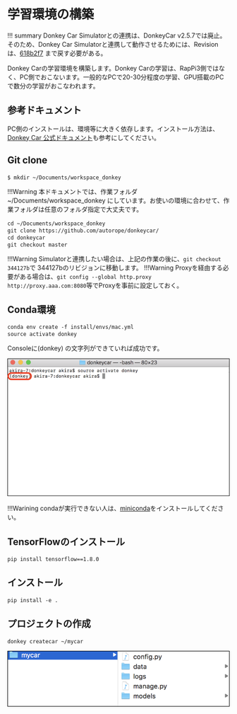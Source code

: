 # 学習環境の構築

!!! summary
    Donkey Car Simulatorとの連携は、DonkeyCar v2.5.7では廃止。そのため、Donkey Car Simulatorと連携して動作させるためには、Revisionは、[618b2f7](https://github.com/autorope/donkeycar/commit/618b2f78954b4cc7880365d518a1f24fdfe102ef) まで戻す必要がある。

Donkey Carの学習環境を構築します。Donkey Carの学習は、RapPi3側ではなく、PC側でおこないます。一般的なPCで20-30分程度の学習、GPU搭載のPCで数分の学習がおこなわれます。

## 参考ドキュメント

PC側のインストールは、環境等に大きく依存します。インストール方法は、[Donkey Car 公式ドキュメント](https://docs.donkeycar.com/guide/install_software/)も参考にしてください。

## Git clone


```console
$ mkdir ~/Documents/workspace_donkey
```

!!!Warning
	本ドキュメントでは、作業フォルダ ~/Documents/workspace_donkey にしています。お使いの環境に合わせて、作業フォルダは任意のフォルダ指定で大丈夫です。


```console
cd ~/Documents/workspace_donkey
git clone https://github.com/autorope/donkeycar/
cd donkeycar
git checkout master
```

!!!Warning
	Simulatorと連携したい場合は、上記の作業の後に、`git checkout 344127b`で 344127bのリビジョンに移動します。
!!!Warning
	Proxyを経由する必要がある場合は、`git config --global http.proxy http://proxy.aaa.com:8080`等でProxyを事前に設定しておく。

## Conda環境

```console
conda env create -f install/envs/mac.yml
source activate donkey
```

Consoleに(donkey) の文字列ができていれば成功です。

![](./img/dev001.png)

!!!Warining
	condaが実行できない人は、[miniconda](https://conda.io/miniconda.html)をインストールしてください。

## TensorFlowのインストール

```console
pip install tensorflow==1.8.0
```

## インストール

```console
pip install -e .
```

## プロジェクトの作成

```console
donkey createcar ~/mycar
```

![](./img/dev002.png)